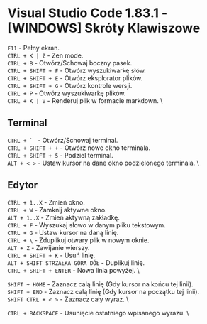 # Visual Studio Code 1.83.1 - [WINDOWS] Skróty Klawiszowe #

`F11` - Pełny ekran. \
`CTRL + K | Z` - Zen mode. \
`CTRL + B` - Otwórz/Schowaj boczny pasek. \
`CTRL + SHIFT + F` - Otwórz wyszukiwarkę słów. \
`CTRL + SHIFT + E` - Otwórz eksplorator plików. \
`CTRL + SHIFT + G` - Otwórz kontrole wersji. \
`CTRL + P` - Otwórz wyszukiwarkę plików. \
`CTRL + K | V` - Renderuj plik w formacie markdown. \

## Terminal ##
``CTRL + ` `` - Otwórz/Schowaj terminal. \
`CTRL + SHIFT + +` - Otwórz nowe okno terminala. \
`CTRL + SHIFT + 5` - Podziel terminal. \
`ALT + < >` - Ustaw kursor na dane okno podzielonego terminala. \

## Edytor ##
`CTRL + 1..X` - Zmień okno. \
`CTRL + W` - Zamknij aktywne okno. \
`ALT + 1..X` - Zmień aktywną zakładkę. \
`CTRL + F` - Wyszukaj słowo w danym pliku tekstowym. \
`CTRL + G` - Ustaw kursor na daną linię. \
`CTRL + \` - Zduplikuj otwary plik w nowym oknie. \
`ALT + Z` - Zawijanie wierszy. \
`CTRL + SHIFT + K` - Usuń linię. \
`ALT + SHIFT STRZAŁKA GÓRA DÓŁ` - Duplikuj linię. \
`CTRL + SHIFT + ENTER` - Nowa linia powyżej. \

`SHIFT + HOME` - Zaznacz calą linię (Gdy kursor na końcu tej linii). \
`SHIFT + END` - Zaznacz calą linię (Gdy kursor na początku tej linii). \
`SHIFT CTRL + < >` - Zaznacz cały wyraz. \

`CTRL + BACKSPACE` - Usunięcie ostatniego wpisanego wyrazu. \